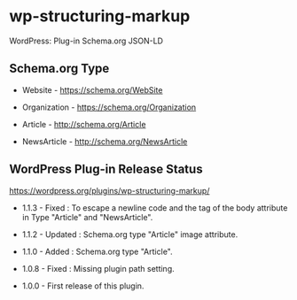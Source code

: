 # wp-structuring-markup
WordPress: Plug-in Schema.org JSON-LD

## Schema.org Type

- Website -
https://schema.org/WebSite

- Organization -
https://schema.org/Organization

- Article -
http://schema.org/Article

- NewsArticle -
http://schema.org/NewsArticle

## WordPress Plug-in Release Status
https://wordpress.org/plugins/wp-structuring-markup/

- 1.1.3 -
Fixed : To escape a newline code and the tag of the body attribute in Type "Article" and "NewsArticle".

- 1.1.2 -
Updated : Schema.org type "Article" image attribute.

- 1.1.0 -
Added : Schema.org type "Article".

- 1.0.8 -
Fixed : Missing plugin path setting.

- 1.0.0 -
First release of this plugin.
